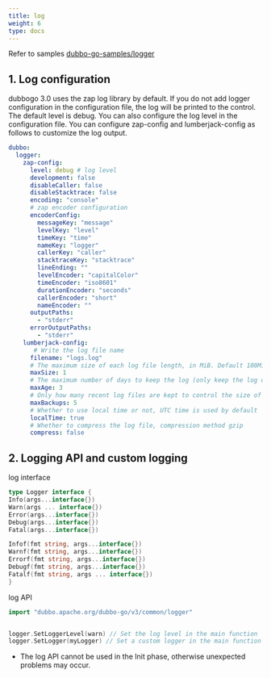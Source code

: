 ```yaml
---
title: log
weight: 6
type: docs
---
```


Refer to samples [dubbo-go-samples/logger](https://github.com/apache/dubbo-go-samples/tree/master/logger)

## 1. Log configuration

dubbogo 3.0 uses the zap log library by default. If you do not add logger configuration in the configuration file, the log will be printed to the control. The default level is debug. You can also configure the log level in the configuration file. You can configure zap-config and lumberjack-config as follows to customize the log output.

```yaml
dubbo:
  logger:
    zap-config:
      level: debug # log level
      development: false
      disableCaller: false
      disableStacktrace: false
      encoding: "console"
      # zap encoder configuration
      encoderConfig:
        messageKey: "message"
        levelKey: "level"
        timeKey: "time"
        nameKey: "logger"
        callerKey: "caller"
        stacktraceKey: "stacktrace"
        lineEnding: ""
        levelEncoder: "capitalColor"
        timeEncoder: "iso8601"
        durationEncoder: "seconds"
        callerEncoder: "short"
        nameEncoder: ""
      outputPaths:
        - "stderr"
      errorOutputPaths:
        - "stderr"
    lumberjack-config:
       # Write the log file name
      filename: "logs.log"
      # The maximum size of each log file length, in MiB. Default 100MiB
      maxSize: 1
      # The maximum number of days to keep the log (only keep the log of the last few days)
      maxAge: 3
      # Only how many recent log files are kept to control the size of the total log of the program
      maxBackups: 5
      # Whether to use local time or not, UTC time is used by default
      localTime: true
      # Whether to compress the log file, compression method gzip
      compress: false
```

## 2. Logging API and custom logging

log interface

```go
type Logger interface {
Info(args...interface{})
Warn(args ... interface{})
Error(args...interface{})
Debug(args...interface{})
Fatal(args...interface{})

Infof(fmt string, args...interface{})
Warnf(fmt string, args...interface{})
Errorf(fmt string, args...interface{})
Debugf(fmt string, args...interface{})
Fatalf(fmt string, args ... interface{})
}
```

log API

```go
import "dubbo.apache.org/dubbo-go/v3/common/logger"


logger.SetLoggerLevel(warn) // Set the log level in the main function
logger.SetLogger(myLogger) // Set a custom logger in the main function
```

- The log API cannot be used in the Init phase, otherwise unexpected problems may occur.
